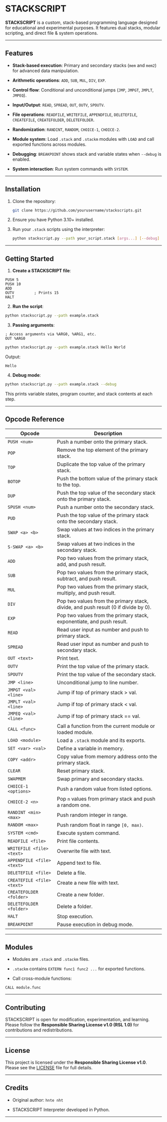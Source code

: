 
# STACKSCRIPT

[](LICENSE)

[](LICENSE)

**STACKSCRIPT** is a custom, stack-based programming language designed for educational and experimental purposes. It features dual stacks, modular scripting, and direct file & system operations.

---

## Features

-   **Stack-based execution**: Primary and secondary stacks (`mem` and `mem2`) for advanced data manipulation.
    
-   **Arithmetic operations**: `ADD`, `SUB`, `MUL`, `DIV`, `EXP`.
    
-   **Control flow**: Conditional and unconditional jumps (`JMP`, `JMPGT`, `JMPLT`, `JMPEQ`).
    
-   **Input/Output**: `READ`, `SPREAD`, `OUT`, `OUTV`, `SPOUTV`.
    
-   **File operations**: `READFILE`, `WRITEFILE`, `APPENDFILE`, `DELETEFILE`, `CREATEFILE`, `CREATEFOLDER`, `DELETEFOLDER`.
    
-   **Randomization**: `RANDINT`, `RANDOM`, `CHOICE-1`, `CHOICE-2`.
    
-   **Module system**: Load `.stack` and `.stackm` modules with `LOAD` and call exported functions across modules.
    
-   **Debugging**: `BREAKPOINT` shows stack and variable states when `--debug` is enabled.
    
-   **System interaction**: Run system commands with `SYSTEM`.
    

---

## Installation

1.  Clone the repository:
    
    ```bash
    git clone https://github.com/yourusername/stackscripts.git
    ```
    
2.  Ensure you have Python 3.10+ installed.
    
3.  Run your `.stack` scripts using the interpreter:
    
    ```bash
    python stackscript.py --path your_script.stack [args...] [--debug]
    ```
    

---

## Getting Started

1.  **Create a STACKSCRIPT file**:
    

```stack
PUSH 5
PUSH 10
ADD
OUTV         ; Prints 15
HALT
```

2.  **Run the script**:
    

```bash
python stackscript.py --path example.stack
```

3.  **Passing arguments**:
    

```stack
; Access arguments via %ARG0, %ARG1, etc.
OUT %ARG0
```

```bash
python stackscript.py --path example.stack Hello World
```

Output:

```nginx
Hello
```

4.  **Debug mode**:
    

```bash
python stackscript.py --path example.stack --debug
```

This prints variable states, program counter, and stack contents at each step.

---

## Opcode Reference

| Opcode | Description |
| --- | --- |
| `PUSH <num>` | Push a number onto the primary stack. |
| `POP` | Remove the top element of the primary stack. |
| `TOP` | Duplicate the top value of the primary stack. |
| `BOTOP` | Push the bottom value of the primary stack to the top. |
| `DUP` | Push the top value of the secondary stack onto the primary stack. |
| `SPUSH <num>` | Push a number onto the secondary stack. |
| `PUD` | Push the top value of the primary stack onto the secondary stack. |
| `SWAP <a> <b>` | Swap values at two indices in the primary stack. |
| `S-SWAP <a> <b>` | Swap values at two indices in the secondary stack. |
| `ADD` | Pop two values from the primary stack, add, and push result. |
| `SUB` | Pop two values from the primary stack, subtract, and push result. |
| `MUL` | Pop two values from the primary stack, multiply, and push result. |
| `DIV` | Pop two values from the primary stack, divide, and push result (0 if divide by 0). |
| `EXP` | Pop two values from the primary stack, exponentiate, and push result. |
| `READ` | Read user input as number and push to primary stack. |
| `SPREAD` | Read user input as number and push to secondary stack. |
| `OUT <text>` | Print text. |
| `OUTV` | Print the top value of the primary stack. |
| `SPOUTV` | Print the top value of the secondary stack. |
| `JMP <line>` | Unconditional jump to line number. |
| `JMPGT <val> <line>` | Jump if top of primary stack > val. |
| `JMPLT <val> <line>` | Jump if top of primary stack < val. |
| `JMPEQ <val> <line>` | Jump if top of primary stack == val. |
| `CALL <func>` | Call a function from the current module or loaded module. |
| `LOAD <module>` | Load a `.stack` module and its exports. |
| `SET <var> <val>` | Define a variable in memory. |
| `COPY <addr>` | Copy value from memory address onto the primary stack. |
| `CLEAR` | Reset primary stack. |
| `SWAPMEM` | Swap primary and secondary stacks. |
| `CHOICE-1 <options>` | Push a random value from listed options. |
| `CHOICE-2 <n>` | Pop `n` values from primary stack and push a random one. |
| `RANDINT <min> <max>` | Push random integer in range. |
| `RANDOM <max>` | Push random float in range `[0, max)`. |
| `SYSTEM <cmd>` | Execute system command. |
| `READFILE <file>` | Print file contents. |
| `WRITEFILE <file> <text>` | Overwrite file with text. |
| `APPENDFILE <file> <text>` | Append text to file. |
| `DELETEFILE <file>` | Delete a file. |
| `CREATEFILE <file> <text>` | Create a new file with text. |
| `CREATEFOLDER <folder>` | Create a new folder. |
| `DELETEFOLDER <folder>` | Delete a folder. |
| `HALT` | Stop execution. |
| `BREAKPOINT` | Pause execution in debug mode. |

---

## Modules

-   Modules are `.stack` and `.stackm` files.
    
-   `.stackm` contains `EXTERN func1 func2 ...` for exported functions.
    
-   Call cross-module functions:
    

```stack
CALL module.func
```

---

## Contributing

STACKSCRIPT is open for modification, experimentation, and learning. Please follow the **Responsible Sharing License v1.0 (RSL 1.0)** for contributions and redistributions.

---

## License

This project is licensed under the **Responsible Sharing License v1.0**.  
Please see the [LICENSE](LICENSE) file for full details.

---

## Credits

-   Original author: `hnte nht`
    
-   STACKSCRIPT Interpreter developed in Python.
    

---
